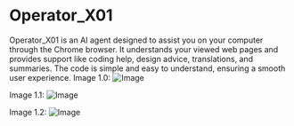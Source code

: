 # Operator_X01
Operator_X01 is an AI agent designed to assist you on your computer through the Chrome browser. It understands your viewed web pages and provides support like coding help, design advice, translations, and summaries. The code is simple and easy to understand, ensuring a smooth user experience.
Image 1.0:
![Image](https://github.com/user-attachments/assets/3d617980-676a-41b3-8488-9e639b338768)

Image 1.1:
![Image](https://github.com/user-attachments/assets/17e4727e-945c-48ff-bb21-1ff040bcec14)

Image 1.2:
![Image](https://github.com/user-attachments/assets/f7bbae24-9d73-4c70-aa45-4fc2a58bcd98)


